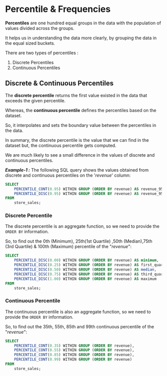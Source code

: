 # Percentile & Frequencies

**Percentiles** are one hundred equal groups in the data with the population of values divided across the groups.

It helps us in understanding the data more clearly, by grouping the data in the equal sized buckets.

There are two types of percentiles :

1. Discrete Percentiles
2. Continuous Percentiles

## Discrete & Continuous Percentiles

The **discrete percentile** returns the first value existed in the data that exceeds the given percentile.

Whereas, the **continuous percentile** defines the percentiles based on the dataset.

So, it interpolates and sets the boundary value between the percentiles in the data.

In summary, the discrete percentile is the value that we can find in the dataset but, the continuous percentile gets computed.

We are much likely to see a small difference in the values of discrete and continuous percentiles.

**_Example-1 :_**
The following SQL query shows the values obtained from discrete and continuous percentiles on the '_revenue_' column:

```sql
SELECT
	PERCENTILE_CONT(0.95) WITHIN GROUP (ORDER BY revenue) AS revenue_95th_pct_cont,
	PERCENTILE_DISC(0.95) WITHIN GROUP (ORDER BY revenue) AS revenue_95th_pct_disc
FROM
	store_sales;
```

### Discrete Percentile

The discrete percentile is an aggregate function, so we need to provide the `ORDER BY` information.

So, to find out the 0th (Minimum), 25th(1st Quartile) ,50th (Median),75th (3rd Quartile) & 100th (Maximum) percentile of the "_revenue_":

```sql
SELECT
	PERCENTILE_DISC(0.00) WITHIN GROUP (ORDER BY revenue) AS minimum,
	PERCENTILE_DISC(0.25) WITHIN GROUP (ORDER BY revenue) AS first_quartile,
	PERCENTILE_DISC(0.50) WITHIN GROUP (ORDER BY revenue) AS median,
	PERCENTILE_DISC(0.75) WITHIN GROUP (ORDER BY revenue) AS third_quartile,
	PERCENTILE_DISC(1.00) WITHIN GROUP (ORDER BY revenue) AS maximum
FROM
	store_sales;
```

### Continuous Percentile

The continuous percentile is also an aggregate function, so we need to provide the `ORDER BY` information.

So, to find out the 35th, 55th, 85th and 99th continuous percentile of the "_revenue_":

```sql
SELECT
	PERCENTILE_CONT(0.35) WITHIN GROUP (ORDER BY revenue),
	PERCENTILE_CONT(0.55) WITHIN GROUP (ORDER BY revenue),
	PERCENTILE_CONT(0.85) WITHIN GROUP (ORDER BY revenue),
	PERCENTILE_CONT(0.99) WITHIN GROUP (ORDER BY revenue)
FROM
	store_sales;
```
